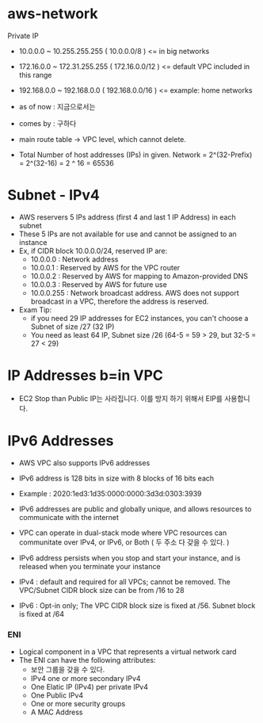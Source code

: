 # aws-network
Private IP
- 10.0.0.0 ~ 10.255.255.255 ( 10.0.0.0/8 ) <= in big networks
- 172.16.0.0 ~ 172.31.255.255 ( 172.16.0.0/12 ) <= default VPC included in this range
- 192.168.0.0 ~ 192.168.0.0 ( 192.168.0.0/16 ) <= example: home networks

- as of now : 지금으로서는 
- comes by : 구하다 
- main route table -> VPC level, which cannot delete.

- Total Number of host addresses (IPs) in given. Network = 2^(32-Prefix) = 2^(32-16) = 2 ^ 16 = 65536

# Subnet - IPv4
- AWS reservers 5 IPs address (first 4 and last 1 IP Address) in each subnet
- These 5 IPs are not available for use and cannot be assigned to an instance
- Ex, if CIDR block 10.0.0.0/24, reserved IP are: 
  - 10.0.0.0 : Network address
  - 10.0.0.1 : Reserved by AWS for the VPC router
  - 10.0.0.2 : Reserved by AWS for mapping to Amazon-provided DNS
  - 10.0.0.3 : Reserved by AWS for future use
  - 10.0.0.255 : Network broadcast address. AWS does not support broadcast in a VPC, therefore the address is reserved.
- Exam Tip:
  - if you need 29 IP addresses for EC2 instances, you can't choose a Subnet of size /27 (32 IP)
  - You need as least 64 IP, Subnet size /26 (64-5 = 59 > 29, but 32-5 = 27 < 29)
  
 # IP Addresses b=in VPC
 - EC2 Stop than Public IP는 사라집니다. 이를 방지 하기 위해서 EIP를 사용합니다.
 # IPv6 Addresses
 - AWS VPC also supports IPv6 addresses
 - IPv6 address is 128 bits in size with 8 blocks of 16 bits each
  - Example : 2020:1ed3:1d35:0000:0000:3d3d:0303:3939
 - IPv6 addresses are public and globally unique, and allows resources to communicate with the internet
 - VPC can operate in dual-stack mode where VPC resources can communitate over IPv4, or IPv6, or Both ( 두 주소 다 갖을 수 있다. ) 
 - IPv6 address persists when you stop and start your instance, and is released when you terminate your instance


- IPv4 : default and required for all VPCs; cannot be removed. The VPC/Subnet CIDR block size can be from /16 to 28
- IPv6 : Opt-in only; The VPC CIDR block size is fixed at /56. Subnet block is fixed at /64

### ENI
- Logical component in a VPC that represents a virtual network card
- The ENI can have the following attributes:
  - 보안 그룹을 갖을 수 있다.
  - IPv4 one or more secondary IPv4
  - One Elatic IP (IPv4) per private IPv4
  - One Public IPv4
  - One or more security groups
  - A MAC Address

